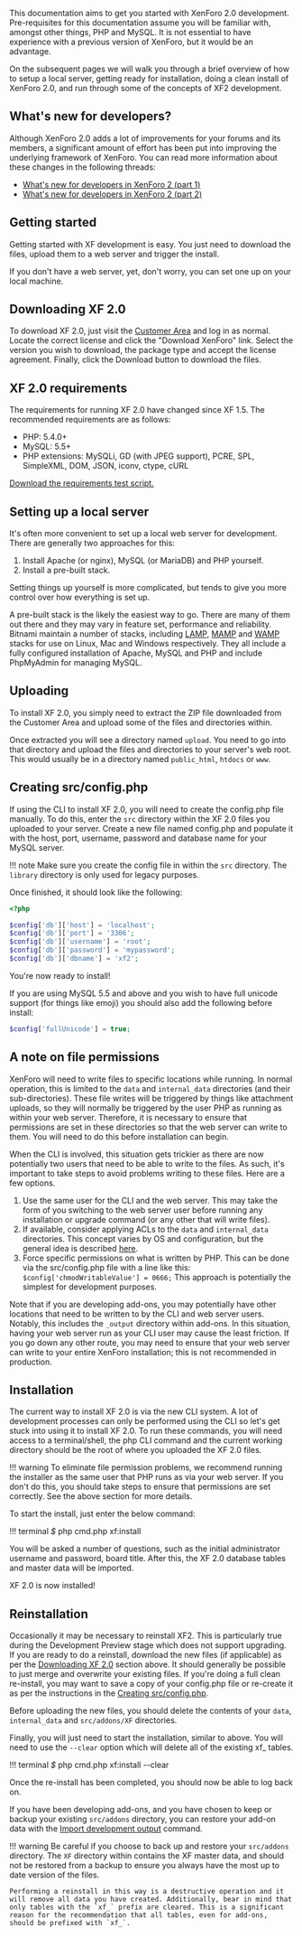 This documentation aims to get you started with XenForo 2.0 development. Pre-requisites for this documentation assume you
will be familiar with, amongst other things, PHP and MySQL. It is not essential to have experience with a previous
version of XenForo, but it would be an advantage.

On the subsequent pages we will walk you through a brief overview of how to setup a local server, getting ready for
installation, doing a clean install of XenForo 2.0, and run through some of the concepts of XF2 development.

## What's new for developers?

Although XenForo 2.0 adds a lot of improvements for your forums and its members, a significant amount of effort has
been put into improving the underlying framework of XenForo. You can read more information about these changes in
the following threads:

 * <a href="https://xf2demo.xenforo.com/threads/whats-new-for-developers-in-xenforo-2-part-1.1297/" target="_blank">
 	What's new for developers in XenForo 2 (part 1)
   </a>
 * <a href="https://xf2demo.xenforo.com/threads/whats-new-for-developers-in-xenforo-2-part-2.1409/" target="_blank">
 	What's new for developers in XenForo 2 (part 2)
   </a>
 
## Getting started

Getting started with XF development is easy. You just need to download the files, upload them to a web server and
trigger the install.

If you don't have a web server, yet, don't worry, you can set one up on your local machine.

## Downloading XF 2.0

To download XF 2.0, just visit the [Customer Area](https://xenforo.com/customers) and log in as normal. Locate the
correct license and click the "Download XenForo" link. Select the version you wish to download, the package type and
accept the license agreement. Finally, click the Download button to download the files.

## XF 2.0 requirements

The requirements for running XF 2.0 have changed since XF 1.5. The recommended requirements are as follows:

* PHP: 5.4.0+
* MySQL: 5.5+
* PHP extensions: MySQLi, GD (with JPEG support), PCRE, SPL, SimpleXML, DOM, JSON, iconv, ctype, cURL

[Download the requirements test script.](/files/xenforo2-requirements-test.zip)

## Setting up a local server

It's often more convenient to set up a local web server for development. There are generally two approaches for this:

1. Install Apache (or nginx), MySQL (or MariaDB) and PHP yourself.
2. Install a pre-built stack.

Setting things up yourself is more complicated, but tends to give you more control over how everything is set up.

A pre-built stack is the likely the easiest way to go. There are many of them out there and they may vary in feature set,
performance and reliability. Bitnami maintain a number of stacks, including [LAMP](https://bitnami.com/stack/lamp),
[MAMP](https://bitnami.com/stack/mamp>) and [WAMP](https://bitnami.com/stack/wamp) stacks for use on Linux, Mac and
Windows respectively. They all include a fully configured installation of Apache, MySQL and PHP and include PhpMyAdmin for
managing MySQL.

## Uploading

To install XF 2.0, you simply need to extract the ZIP file downloaded from the Customer Area and upload
some of the files and directories within.

Once extracted you will see a directory named `upload`. You need to go into
that directory and upload the files and directories to your server's web root. This would usually be in a directory named
`public_html`, `htdocs` or `www`.

## Creating src/config.php

If using the CLI to install XF 2.0, you will need to create the config.php file manually. To do this, enter the `src` directory within the XF 2.0 files you uploaded to your server. Create a new file named config.php and populate it with the host, port, username, password and database name for your MySQL server.

!!! note
	Make sure you create the config file in within the `src` directory. The `library` directory is only used for legacy purposes.

Once finished, it should look like the following:

```php
<?php

$config['db']['host'] = 'localhost';
$config['db']['port'] = '3306';
$config['db']['username'] = 'root';
$config['db']['password'] = 'mypassword';
$config['db']['dbname'] = 'xf2';
```

You're now ready to install!

If you are using MySQL 5.5 and above and you wish to have full unicode support (for things like emoji) you should also add the following before install:

```php
$config['fullUnicode'] = true;
```

## A note on file permissions

XenForo will need to write files to specific locations while running. In normal operation, this is limited to the `data` and `internal_data` directories (and their sub-directories). These file writes will be triggered by things like attachment uploads, so they will normally be triggered by the user PHP as running as within your web server. Therefore, it is necessary to ensure that permissions are set in these directories so that the web server can write to them. You will need to do this before installation can begin.

When the CLI is involved, this situation gets trickier as there are now potentially two users that need to be able to write to the files. As such, it's important to take steps to avoid problems writing to these files. Here are a few options.

1. Use the same user for the CLI and the web server. This may take the form of you switching to the web server user before running any installation or upgrade command (or any other that will write files).
2. If available, consider applying ACLs to the `data` and `internal_data` directories. This concept varies by OS and configuration, but the general idea is described [here](http://symfony.com/doc/current/setup/file_permissions.html).
3. Force specific permissions on what is written by PHP. This can be done via the src/config.php file with a line like this: `$config['chmodWritableValue'] = 0666;` This approach is potentially the simplest for development purposes.

Note that if you are developing add-ons, you may potentially have other locations that need to be written to by the CLI and web server users. Notably, this includes the `_output` directory within add-ons. In this situation, having your web server run as your CLI user may cause the least friction. If you go down any other route, you may need to ensure that your web server can write to your entire XenForo installation; this is not recommended in production.

## Installation

The current way to install XF 2.0 is via the new CLI system. A lot of development processes can only be performed 
using the CLI so let's get stuck into using it to install XF 2.0. To run these commands, you will need access to a 
terminal/shell, the php CLI command and the current working directory should be the root of where you uploaded the 
XF 2.0 files.

!!! warning
	To eliminate file permission problems, we recommend running the installer as the same user that PHP runs as via your web server. If you don't do this, you should take steps to ensure that permissions are set correctly. See the above section for more details.

To start the install, just enter the below command:

!!! terminal
    *$* php cmd.php xf:install

You will be asked a number of questions, such as the initial administrator username and password, board title. After this, 
the XF 2.0 database tables and master data will be imported.

XF 2.0 is now installed!

## Reinstallation

Occasionally it may be necessary to reinstall XF2. This is particularly true during the Development Preview stage which does not support upgrading. If you are ready to do a reinstall, download the new files (if applicable) as per the [Downloading XF 2.0](#downloading-xf-20) section above. It should generally be possible to just merge and overwrite your existing files. If you're doing a full clean re-install, you may want to save a copy of your config.php file or re-create it as per the instructions in the [Creating src/config.php](#creating-srcconfigphp).

Before uploading the new files, you should delete the contents of your `data`, `internal_data` and `src/addons/XF` directories.

Finally, you will just need to start the installation, similar to above. You will need to use the `--clear` option which will delete all of the existing xf_ tables.

!!! terminal
    *$* php cmd.php xf:install --clear
    
Once the re-install has been completed, you should now be able to log back on.

If you have been developing add-ons, and you have chosen to keep or backup your existing `src/addons` directory, you can restore your add-on data with the [Import development output](/development-tools/#import-development-output) command.

!!! warning
    Be careful if you choose to back up and restore your `src/addons` directory. The `XF` directory within contains the XF master data, and should not be restored from a backup to ensure you always have the most up to date version of the files.
    
    Performing a reinstall in this way is a destructive operation and it will remove all data you have created. Additionally, bear in mind that only tables with the `xf_` prefix are cleared. This is a significant reason for the recommendation that all tables, even for add-ons, should be prefixed with `xf_`.